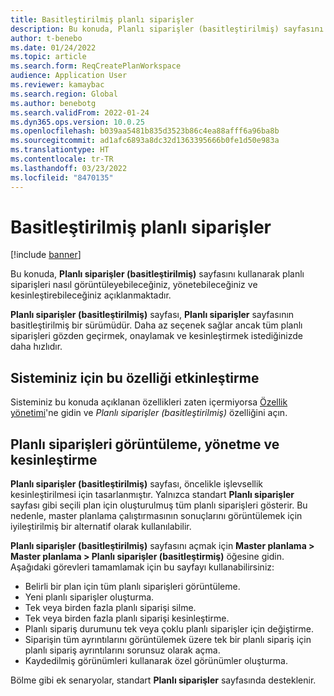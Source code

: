 ```yaml
---
title: Basitleştirilmiş planlı siparişler
description: Bu konuda, Planlı siparişler (basitleştirilmiş) sayfasını kullanarak planlı siparişleri nasıl görüntüleyebileceğiniz, yönetebileceğiniz ve kesinleştirebileceğiniz açıklanmaktadır.
author: t-benebo
ms.date: 01/24/2022
ms.topic: article
ms.search.form: ReqCreatePlanWorkspace
audience: Application User
ms.reviewer: kamaybac
ms.search.region: Global
ms.author: benebotg
ms.search.validFrom: 2022-01-24
ms.dyn365.ops.version: 10.0.25
ms.openlocfilehash: b039aa5481b835d3523b86c4ea88afff6a96ba8b
ms.sourcegitcommit: ad1afc6893a8dc32d1363395666b0fe1d50e983a
ms.translationtype: HT
ms.contentlocale: tr-TR
ms.lasthandoff: 03/23/2022
ms.locfileid: "8470135"
---
```

# <a name="planned-orders-simplified"></a>Basitleştirilmiş planlı siparişler

[!include [banner](../../includes/banner.md)]

Bu konuda, **Planlı siparişler (basitleştirilmiş)** sayfasını kullanarak planlı siparişleri nasıl görüntüleyebileceğiniz, yönetebileceğiniz ve kesinleştirebileceğiniz açıklanmaktadır.

**Planlı siparişler (basitleştirilmiş)** sayfası, **Planlı siparişler** sayfasının basitleştirilmiş bir sürümüdür. Daha az seçenek sağlar ancak tüm planlı siparişleri gözden geçirmek, onaylamak ve kesinleştirmek istediğinizde daha hızlıdır.

## <a name="turn-on-this-feature-for-your-system"></a>Sisteminiz için bu özelliği etkinleştirme

Sisteminiz bu konuda açıklanan özellikleri zaten içermiyorsa [Özellik yönetimi](../../../fin-ops-core/fin-ops/get-started/feature-management/feature-management-overview.md)'ne gidin ve *Planlı siparişler (basitleştirilmiş)* özelliğini açın.

## <a name="view-manage-and-firm-planned-orders"></a>Planlı siparişleri görüntüleme, yönetme ve kesinleştirme

**Planlı siparişler (basitleştirilmiş)** sayfası, öncelikle işlevsellik kesinleştirilmesi için tasarlanmıştır. Yalnızca standart **Planlı siparişler** sayfası gibi seçili plan için oluşturulmuş tüm planlı siparişleri gösterir. Bu nedenle, master planlama çalıştırmasının sonuçlarını görüntülemek için iyileştirilmiş bir alternatif olarak kullanılabilir.

**Planlı siparişler (basitleştirilmiş)** sayfasını açmak için **Master planlama \> Master planlama \> Planlı siparişler (basitleştirmiş)** öğesine gidin. Aşağıdaki görevleri tamamlamak için bu sayfayı kullanabilirsiniz:

- Belirli bir plan için tüm planlı siparişleri görüntüleme.
- Yeni planlı siparişler oluşturma.
- Tek veya birden fazla planlı siparişi silme.
- Tek veya birden fazla planlı siparişi kesinleştirme.
- Planlı sipariş durumunu tek veya çoklu planlı siparişler için değiştirme.
- Siparişin tüm ayrıntılarını görüntülemek üzere tek bir planlı sipariş için planlı sipariş ayrıntılarını sorunsuz olarak açma.
- Kaydedilmiş görünümleri kullanarak özel görünümler oluşturma.

Bölme gibi ek senaryolar, standart **Planlı siparişler** sayfasında desteklenir.
